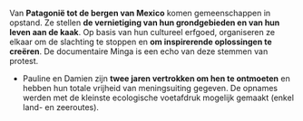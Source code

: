 Van **Patagonië tot de bergen van Mexico** komen gemeenschappen in opstand. Ze stellen **de vernietiging van hun grondgebieden en van hun leven aan de kaak**. Op basis van hun cultureel erfgoed, organiseren ze elkaar om de slachting te stoppen en **om inspirerende oplossingen te creëren**. De documentaire Minga is een echo van deze stemmen van protest.

- Pauline en Damien zijn **twee jaren vertrokken om hen te ontmoeten** en hebben hun totale vrijheid van meningsuiting gegeven. De opnames werden met de kleinste ecologische voetafdruk mogelijk gemaakt (enkel land- en zeeroutes).

